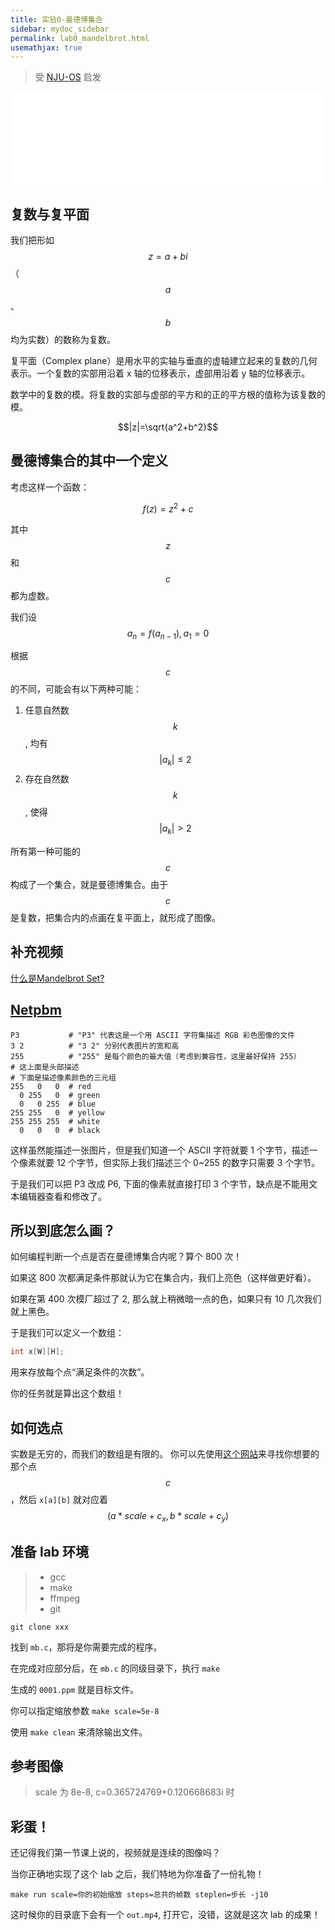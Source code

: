 ```yaml
---
title: 实验0-曼德博集合
sidebar: mydoc_sidebar
permalink: lab0_mandelbrot.html
usemathjax: true
---
```


> 受 [NJU-OS](http://jyywiki.cn/OS/2022/) 启发

<iframe src="//player.bilibili.com/player.html?aid=50797775&bvid=BV1N441187Dh&cid=88938038&page=1"  scrolling="no" border="0" frameborder="no" framespacing="0" allowfullscreen="true" width="100%"> </iframe>

## 复数与复平面
我们把形如 $$z=a+bi$$（$$a$$、$$b$$均为实数）的数称为复数。

复平面（Complex plane）是用水平的实轴与垂直的虚轴建立起来的复数的几何表示。一个复数的实部用沿着 x 轴的位移表示，虚部用沿着 y 轴的位移表示。

数学中的复数的模。将复数的实部与虚部的平方和的正的平方根的值称为该复数的模。

$$|z|=\sqrt{a^2+b^2}$$

## 曼德博集合的其中一个定义

考虑这样一个函数：

$$f(z)=z^2+c$$

其中 $$z$$ 和 $$c$$ 都为虚数。

我们设 $$a_n=f(a_{n-1}), a_1=0$$

根据 $$c$$ 的不同，可能会有以下两种可能：
1. 任意自然数 $$k$$, 均有
   $$|a_k| \le 2$$
2. 存在自然数 $$k$$, 使得
    $$|a_k| \gt 2$$

所有第一种可能的 $$c$$ 构成了一个集合，就是曼德博集合。由于 $$c$$ 是复数，把集合内的点画在复平面上，就形成了图像。


## 补充视频
[什么是Mandelbrot Set?](https://www.bilibili.com/video/BV15W411b7LY)


## [Netpbm](https://en.wikipedia.org/wiki/Netpbm)

```
P3           # "P3" 代表这是一个用 ASCII 字符集描述 RGB 彩色图像的文件
3 2          # "3 2" 分别代表图片的宽和高
255          # "255" 是每个颜色的最大值（考虑到兼容性，这里最好保持 255）
# 这上面是头部描述
# 下面是描述像素颜色的三元组
255   0   0  # red
  0 255   0  # green
  0   0 255  # blue
255 255   0  # yellow
255 255 255  # white
  0   0   0  # black
```
这样虽然能描述一张图片，但是我们知道一个 ASCII 字符就要 1 个字节，描述一个像素就要 12 个字节，但实际上我们描述三个 0~255 的数字只需要 3 个字节。

于是我们可以把 P3 改成 P6, 下面的像素就直接打印 3 个字节，缺点是不能用文本编辑器查看和修改了。

## 所以到底怎么画？
如何编程判断一个点是否在曼德博集合内呢？算个 800 次！

如果这 800 次都满足条件那就认为它在集合内，我们上亮色（这样做更好看）。

如果在第 400 次模厂超过了 2, 那么就上稍微暗一点的色，如果只有 10 几次我们就上黑色。

于是我们可以定义一个数组：

```c
int x[W][H];
```
用来存放每个点“满足条件的次数”。

你的任务就是算出这个数组！

## 如何选点
实数是无穷的，而我们的数组是有限的。
你可以先使用[这个网站](https://mandel.gart.nz/)来寻找你想要的那个点 $$c$$，然后 `x[a][b]` 就对应着 $$(a*scale+c_x,b*scale+c_y)$$

## 准备 lab 环境

> - gcc
> - make
> - ffmpeg
> - git

```shell
git clone xxx
```

找到 `mb.c`，那将是你需要完成的程序。

在完成对应部分后，在 `mb.c` 的同级目录下，执行 `make`

生成的 `0001.ppm` 就是目标文件。

你可以指定缩放参数 `make scale=5e-8`

使用 `make clean` 来清除输出文件。

## 参考图像
> scale 为 8e-8, c=0.365724769+0.120668683i 时

## 彩蛋！
还记得我们第一节课上说的，视频就是连续的图像吗？

当你正确地实现了这个 lab 之后，我们特地为你准备了一份礼物！

```
make run scale=你的初始缩放 steps=总共的帧数 steplen=步长 -j10
```

这时候你的目录底下会有一个 `out.mp4`, 打开它，没错，这就是这次 lab 的成果！